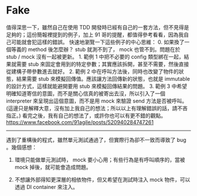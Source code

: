 # Fake

值得深思一下，雖然自己在使用 TDD 開發時已經有自己的一套方法，但不見得是足夠的；這份簡報裡提到的例子，加上 91 哥的提醒，都值得參考看看，因為我自己可能就會犯這樣的錯誤。
快速地瀏覽一下這些例子的中心思維：
0. 如果換了一個等義的 method 後怎麼辦？ stub 就測不到了， mock 也管不到。問題在於 stub / mock 沒有一起被更新。 1. 範例 1 中把不必要的 config 類型綁在一起，結果就需要 stub 來固定會用到的特定參數；其實應該拆開，甚至不需要，然後直接從建構子帶參數進去就好。 2. 範例 2 中在呼叫方法後，同時也改變了物件的狀態，結果需要 stub 來模擬回傳值。應該讓方法回傳新的狀態，也就是 immutable 的設計方式，這樣就能避開要用 stub 來模擬回傳結果的問題。 3. 範例 3 中希望明確知道寄信的意圖，而不是關心信真的被寄出去沒，所以引入了一個 interpreter 來呈現出這個意圖，而不是用 mock 來驗證 send 方法是否被呼叫。
(這邊只是解釋大意，沒有加上我自己的想法；所以以上有理解錯誤的話，請不吝指正。)
看完之後，我有自己的想法了，或許你也可以有更不錯的觀點。
https://www.facebook.com/91agile/posts/520940284747261



---

遇到了重構後的程式，雖然單元測試通過了，但實際行為卻不一致而導致了 bug 。幾個感想：

1. 環境只能做單元測試時， mock 要小心用；有些行為是有呼叫順序的，當被 mock 掉後，就可能會造成問題。

2. 不想讓外部得知更深層的相依物件，但又希望在測試時注入 mock 物件，可以透過 DI container 來注入。

